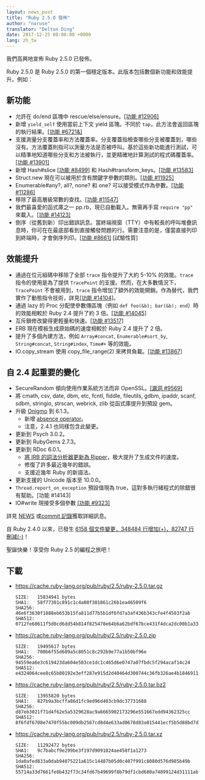 ```yaml
---
layout: news_post
title: "Ruby 2.5.0 發佈"
author: "naruse"
translator: "Delton Ding"
date: 2017-12-25 00:00:00 +0000
lang: zh_tw
---
```


我們高興地宣佈 Ruby 2.5.0 已發佈。

Ruby 2.5.0 是 Ruby 2.5.0 的第一個穩定版本。此版本包括數個新功能和效能提升。例如：

## 新功能

* 允許在 do/end 區塊中 rescue/else/ensure。[[功能 #12906]](https://bugs.ruby-lang.org/issues/12906)
* 新增 `yield_self` 使用當前上下文 yield 區塊。不同於 `tap`，此方法會返回區塊的執行結果。[[功能 #6721&]](https://bugs.ruby-lang.org/issues/6721)
* 支援測量分支覆蓋率和方法覆蓋率。分支覆蓋指檢查哪些分支被覆蓋到，哪些沒有。方法覆蓋則指可以測量方法是否被呼叫。基於這些新功能進行測試，可以精準地知道哪些分支和方法被執行，並更精確地計算測試的程式碼覆蓋率。[[功能 #13901]](https://bugs.ruby-lang.org/issues/13901)
* 新增 Hash#slice [[功能 #8499]](https://bugs.ruby-lang.org/issues/8499) 和 Hash#transform_keys。[[功能 #13583]](https://bugs.ruby-lang.org/issues/13583)
* Struct.new 現在可以被用於含有關鍵字參數的類別。[[功能 #11925]](https://bugs.ruby-lang.org/issues/11925)
* Enumerable#any?, all?, none? 和 one? 可以接受模式作為參數。[[功能 #11286]](https://bugs.ruby-lang.org/issues/11286)
* 移除了最高層級常數的查找。[[功能 #11547]](https://bugs.ruby-lang.org/issues/11547)
* 我們最喜愛的函式庫之一 pp.rb，現已自動載入。無需再手寫 `require "pp"` 來載入。[[功能 #14123]](https://bugs.ruby-lang.org/issues/14123)
* 倒序（從舊到新）印出錯誤訊息。當終端視窗（TTY）中有較長的呼叫堆疊訊息時，你可在在最底部看到直接觸發問題的行。需要注意的是，僅當直接列印到終端時，才會倒序列印。[[功能 #8661]](https://bugs.ruby-lang.org/issues/8661) [試驗性質]

## 效能提升

* 通過在位元組碼中移除了全部 `trace` 指令提升了大約 5-10% 的效能。`trace` 指令的使用是為了提供 `TracePoint` 的支援。然而，在大多數情況下，`TracePoint` 不會被用到，`trace` 指令增加了額外的效能開銷。作為替代，我們實作了動態指令技術，詳見[[功能 #14104]](https://bugs.ruby-lang.org/issues/14104)。
* 通過 lazy 的 Proc 分配使參數傳區塊（例如 `def foo(&b); bar(&b); end`）時的效能相較於 Ruby 2.4 提升了約 3 倍。[[功能 #14045]](https://bugs.ruby-lang.org/issues/14045)
* 互斥鎖修改變得更輕量和快速。[[功能 #13517]](https://bugs.ruby-lang.org/issues/13517)
* ERB 現在模板生成原始碼的速度相較於 Ruby 2.4 提升了 2 倍。
* 提升了多個內建方法，例如 `Array#concat`, `Enumerable#sort_by`, `String#concat`, `String#index`, `Time#+` 等的效能。
* IO.copy\_stream 使用 copy\_file\_range(2) 來拷貝負載。[[功能 #13867]](https://bugs.ruby-lang.org/issues/13867)

## 自 2.4 起重要的變化

* SecureRandom 傾向使用作業系統方法而非 OpenSSL。[[漏洞 #9569]]((https://bugs.ruby-lang.org/issues/9569))
* 將 cmath, csv, date, dbm, etc, fcntl, fiddle, fileutils, gdbm, ipaddr, scanf, sdbm, stringio, strscan, webrick, zlib 從函式庫提升到預設 gem。
* 升級 [Onigmo](https://github.com/k-takata/Onigmo/) 到 6.1.3。
  * 新增 [absence operator](https://github.com/k-takata/Onigmo/issues/87)。
  * 注意，2.4.1 也同樣包含此變更。
* 更新到 Psych 3.0.2。
* 更新到 RubyGems 2.7.3。
* 更新到 RDoc 6.0.1。
  * [將 IRB 的詞法分析器更新為 Ripper](https://github.com/ruby/rdoc/pull/512)，极大提升了生成文件的速度。
  * 修復了許多最近幾年的錯誤。
  * 支援近幾年 Ruby 的新語法。
* 更新支援的 Unicode 版本至 10.0.0。
* `Thread.report_on_exception` 預設值現為 true，這對多執行緒程式的除錯很有幫助。[功能 #14143]
* IO#write 現接受多個參數 [[功能 #9323]](https://bugs.ruby-lang.org/issues/9323)

詳見 [NEWS](https://github.com/ruby/ruby/blob/v2_5_0/NEWS) 或[commit 記錄](https://github.com/ruby/ruby/compare/v2_4_0...v2_5_0)獲取詳細訊息。

自 Ruby 2.4.0 以來，已發生 [6158 個文件變更，348484 行增加(+)，82747 行刪減(-)](https://github.com/ruby/ruby/compare/v2_4_0...v2_5_0)！

聖誕快樂！享受你 Ruby 2.5 的編程之旅吧！

## 下載

* <https://cache.ruby-lang.org/pub/ruby/2.5/ruby-2.5.0.tar.gz>

      SIZE:   15834941 bytes
      SHA1:   58f77301c891c1c4a08f301861c26b1ea46509f6
      SHA256: 46e6f3630f1888eb653b15fa811d77b5b1df6fd7a3af436b343cfe4f4503f2ab
      SHA512: 0712fe68611f5d0cd6dd54b814f825478e64b6a62bdf67bce431f4dca2dc00b1a33f77bebfbcd0a151118a1152554ab457decde435b424aa1f004bc0aa40580d

* <https://cache.ruby-lang.org/pub/ruby/2.5/ruby-2.5.0.zip>

      SIZE:   19495617 bytes
      SHA1:   700b6f55d689a5c8051c8c292b9e77a1b50bf96e
      SHA256: 94559ea6e3c619423da604e503ce1dc1c465d6e0747a07fbdc5f294acaf14c24
      SHA512: e4324064cee8c65b80192e3eff287e915d2d40464d300744c36fb326ae4b1846911400a99d4332192d8a217009d3a5209b43eb5e8bc0b739035bef89cc493e84

* <https://cache.ruby-lang.org/pub/ruby/2.5/ruby-2.5.0.tar.bz2>

      SIZE:   13955820 bytes
      SHA1:   827b9a3bcffa86d1fc9ed96d403cb9dc37731688
      SHA256: d87eb3021f71d4f62e5a5329628ac9a6665902173296e551667edd94362325cc
      SHA512: 8f6fdf6708e7470f55bc009db2567cd8d4e633ad0678d83a015441ecf5b5d88bd7da8fb8533a42157ff83b74d00b6dc617d39bbb17fc2c6c12287a1d8eaa0f2c

* <https://cache.ruby-lang.org/pub/ruby/2.5/ruby-2.5.0.tar.xz>

      SIZE:   11292472 bytes
      SHA1:   9c7babcf9e299be3f197d9091024ae458f1a1273
      SHA256: 1da0afed833a0dab94075221a615c14487b05d0c407f991c8080d576d985b49b
      SHA512: 55714a33d7661fe8b432f73c34fd67b49699f8b79df1cbd680a74899124d31111ab0f444677672aac1ba725820182940d485efb2db0bf2bc96737c5d40c54578
